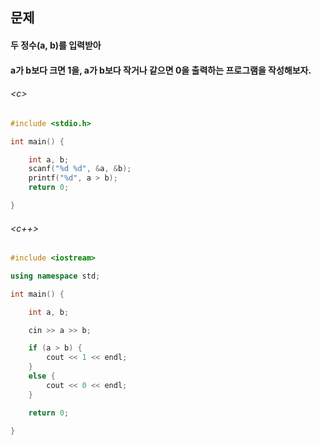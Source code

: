 
## 문제
#### 두 정수(a, b)를 입력받아

#### a가 b보다 크면 1을, a가 b보다 작거나 같으면 0을 출력하는 프로그램을 작성해보자.

###### \<c\>
```c
#include <stdio.h>

int main() {

	int a, b;
	scanf("%d %d", &a, &b);
	printf("%d", a > b);
	return 0;

}
```

###### \<c++\>
```c++
#include <iostream>

using namespace std;

int main() {

	int a, b;

	cin >> a >> b;

	if (a > b) {
		cout << 1 << endl;
	}
	else {
		cout << 0 << endl;
	}

	return 0;

}
```
